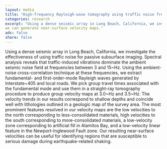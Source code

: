 ```yaml
---                                                                             
layout: media                                                                   
title: "High-frequency Rayleigh-wave tomography using traffic noise from Long Beach, CA"
categories: research
excerpt: "Using a dense seismic array in Long Beach, California, we investigate the effectiveness of using traffic noise for passive subsurface imaging."
we can generate near-surface velocity maps."
ads: false                                                                       
share: false                                                                    
---                                                                             
```


Using a dense seismic array in Long Beach, California, we investigate the effectiveness of using traffic noise for passive subsurface imaging. Spectral analysis reveals that traffic-induced vibrations dominate the ambient seismic noise field at frequencies between $3$ and $15$~Hz. Using the ambient-noise cross-correlation technique at these frequencies, we extract fundamental- and first-order-mode Rayleigh waves generated by Interstate~$405$ and local roads. We pick group travel times associated with the fundamental mode and use them in a straight-ray tomography procedure to produce group velocity maps at $3.0$~Hz and $3.5$~Hz. The velocity trends in our results correspond to shallow depths and coincide well with lithologies outlined in a geologic map of the survey area. The most prominent features resolved in our velocity maps are the low velocities to the north corresponding to less-consolidated materials, high velocities to the south corresponding to more-consolidated materials, a low-velocity zone corresponding to artificial fill in Alamitos Bay, and a low-velocity linear feature in the Newport-Inglewood Fault zone. Our resulting near-surface velocities can be useful for identifying regions that are susceptible to serious damage during earthquake-related shaking.
